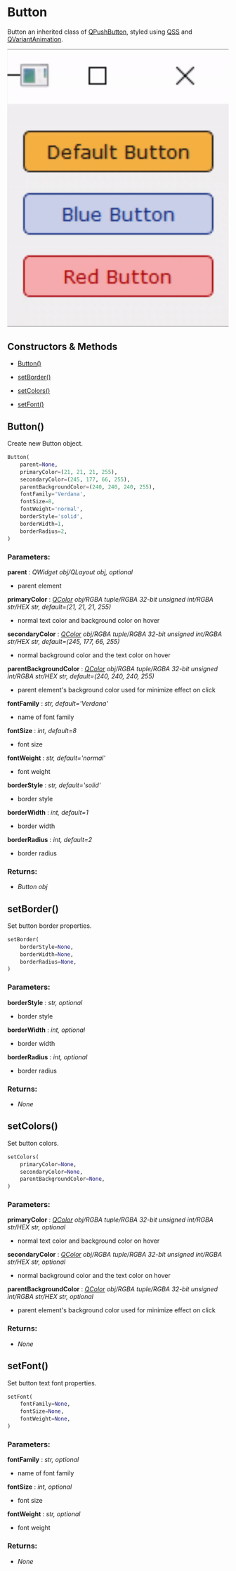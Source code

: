 # Button

Button an inherited class of [QPushButton](https://doc.qt.io/qtforpython-5/PySide2/QtWidgets/QPushButton.html), styled using [QSS](https://doc.qt.io/qt-5/stylesheet-syntax.html) and [QVariantAnimation](https://doc.qt.io/qtforpython-5/PySide2/QtCore/QVariantAnimation.html).

![Button Example](../img/ButtonExample.gif)

## Constructors & Methods

- [Button()](#button-1)

- [setBorder()](#setborder)

- [setColors()](#setcolors)

- [setFont()](#setfont)



## Button()

Create new Button object.

```python
Button(
    parent=None,
    primaryColor=(21, 21, 21, 255),
    secondaryColor=(245, 177, 66, 255),
    parentBackgroundColor=(240, 240, 240, 255),
    fontFamily='Verdana',
    fontSize=8,
    fontWeight='normal',
    borderStyle='solid',
    borderWidth=1,
    borderRadius=2,
)
```

### Parameters:

**parent** : *QWidget obj/QLayout obj, optional*
- parent element

**primaryColor** : *[QColor](https://doc.qt.io/qtforpython-5/PySide2/QtGui/QColor.html) obj/RGBA tuple/RGBA 32-bit unsigned int/RGBA str/HEX str, default=(21, 21, 21, 255)*
- normal text color and background color on hover

**secondaryColor** : *[QColor](https://doc.qt.io/qtforpython-5/PySide2/QtGui/QColor.html) obj/RGBA tuple/RGBA 32-bit unsigned int/RGBA str/HEX str, default=(245, 177, 66, 255)*
- normal background color and the text color on hover

**parentBackgroundColor** : *[QColor](https://doc.qt.io/qtforpython-5/PySide2/QtGui/QColor.html) obj/RGBA tuple/RGBA 32-bit unsigned int/RGBA str/HEX str, default=(240, 240, 240, 255)*
- parent element's background color used for minimize effect on click

**fontFamily** : *str, default='Verdana'*
- name of font family

**fontSize** : *int, default=8*
- font size

**fontWeight** : *str, default='normal'*
- font weight

**borderStyle** : *str, default='solid'*
- border style

**borderWidth** : *int, default=1*
- border width

**borderRadius** : *int, default=2*
- border radius

### Returns:
- *Button obj*

## setBorder()

Set button border properties.

```python
setBorder(
    borderStyle=None,
    borderWidth=None,
    borderRadius=None,
)
```

### Parameters:

**borderStyle** : *str, optional*
- border style

**borderWidth** : *int, optional*
- border width

**borderRadius** : *int, optional*
- border radius

### Returns:
- *None*

## setColors()

Set button colors.

```python
setColors(
    primaryColor=None,
    secondaryColor=None,
    parentBackgroundColor=None,
)
```

### Parameters:

**primaryColor** : *[QColor](https://doc.qt.io/qtforpython-5/PySide2/QtGui/QColor.html) obj/RGBA tuple/RGBA 32-bit unsigned int/RGBA str/HEX str, optional*
- normal text color and background color on hover

**secondaryColor** : *[QColor](https://doc.qt.io/qtforpython-5/PySide2/QtGui/QColor.html) obj/RGBA tuple/RGBA 32-bit unsigned int/RGBA str/HEX str, optional*
- normal background color and the text color on hover

**parentBackgroundColor** : *[QColor](https://doc.qt.io/qtforpython-5/PySide2/QtGui/QColor.html) obj/RGBA tuple/RGBA 32-bit unsigned int/RGBA str/HEX str, optional*
- parent element's background color used for minimize effect on click

### Returns:
- *None*

## setFont()

Set button text font properties.

```python
setFont(
    fontFamily=None,
    fontSize=None,
    fontWeight=None,
)
```

### Parameters:

**fontFamily** : *str, optional*
- name of font family

**fontSize** : *int, optional*
- font size

**fontWeight** : *str, optional*
- font weight

### Returns:
- *None*


